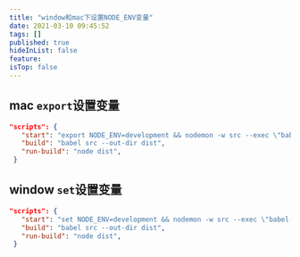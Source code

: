 ```yaml
---
title: "window和mac下设置NODE_ENV变量"
date: 2021-03-10 09:45:52
tags: []
published: true
hideInList: false
feature:
isTop: false
---
```


## mac `export`设置变量

```json
"scripts": {
   "start": "export NODE_ENV=development && nodemon -w src --exec \"babel-node src\"",
   "build": "babel src --out-dir dist",
   "run-build": "node dist",
 }
```

## window `set`设置变量

```json
"scripts": {
   "start": "set NODE_ENV=development && nodemon -w src --exec \"babel-node src\"",
   "build": "babel src --out-dir dist",
   "run-build": "node dist",
 }
```
